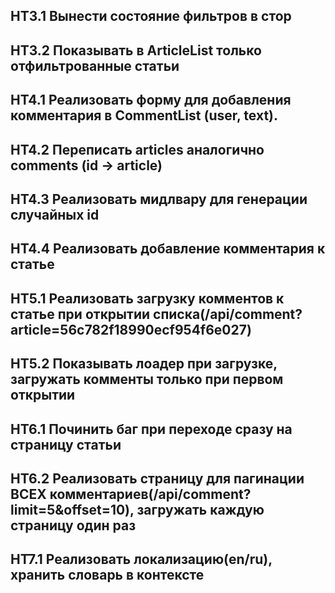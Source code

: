 ## HT3.1 Вынести состояние фильтров в стор
## HT3.2 Показывать в ArticleList только отфильтрованные статьи 

## HT4.1 Реализовать форму для добавления комментария в CommentList (user, text).
## HT4.2 Переписать articles аналогично comments (id -> article)
## HT4.3 Реализовать мидлвару для генерации случайных id
## HT4.4 Реализовать добавление комментария к статье

## HT5.1 Реализовать загрузку комментов к статье при открытии списка(/api/comment?article=56c782f18990ecf954f6e027)
## HT5.2 Показывать лоадер при загрузке, загружать комменты только при первом открытии

## HT6.1 Починить баг при переходе сразу на страницу статьи
## HT6.2 Реализовать страницу для пагинации ВСЕХ комментариев(/api/comment?limit=5&offset=10), загружать каждую страницу один раз

## HT7.1 Реализовать локализацию(en/ru), хранить словарь в контексте
